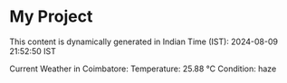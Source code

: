 # My Project

This content is dynamically generated in Indian Time (IST): 2024-08-09 21:52:50 IST


Current Weather in Coimbatore:
Temperature: 25.88 °C
Condition: haze
